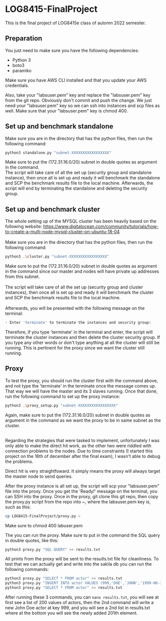 # LOG8415-FinalProject

This is the final project of LOG8415e class of automn 2022 semester.

## Preparation
You just need to make sure you have the following dependencies:
* Python 3
* boto3
* paramiko

Make sure you have AWS CLI installed and that you update your AWS credentials. <br />

Also, take your "labsuser.pem" key and replace the "labsuser.pem" key from the git repo. Obviously don't commit and push the change. We just need your "labsuser.pem" key so we can ssh into instances and scp files as well. Make sure that your "labsuser.pem" key is chmod 400.

## Set up and benchmark standalone
Make sure you are in the directory that has the python files, then run the following command:

```bash
python3 standalone.py "subnet-XXXXXXXXXXXXXXXXX"
```
Make sure to put the (172.31.16.0/20) subnet in double quotes as argument in the command.  <br />
The script will take care of all the set up (security group and standalone instance), then once all is set up and ready it will benchmark the standalone and SCP the benchmark results file to the local machine. Afterwards, the script will end by terminating the standalone and deleting the security group.
## Set up and benchmark cluster
The whole setting up of the MYSQL cluster has been heavily based on the following website: https://www.digitalocean.com/community/tutorials/how-to-create-a-multi-node-mysql-cluster-on-ubuntu-18-04 <br /> <br />
Make sure you are in the directory that has the python files, then run the following command:

```bash
python3 .\cluster.py "subnet-XXXXXXXXXXXXXXXXX"
```
Make sure to put the (172.31.16.0/20) subnet in double quotes as argument in the command since our master and nodes will have private up addresses from this subnet.  <br /> <br />
The script will take care of all the set up (security group and cluster instances), then once all is set up and ready it will benchmark the cluster and SCP the benchmark results file to the local machine. <br /> <br />
Afterwards, you will be presented with the following message on the terminal:
```bash
- Enter 'terminate' to terminate the instances and security group: 
```
Therefore, if you type 'terminate' in the terminal and enter, the script will terminate the cluster instances and then delete the cluster security group. If you type any other words or don't type anything at all the cluster will still be running. This is pertinent for the proxy since we want the cluster still running.

## Proxy

To test the proxy, you should run the cluster first with the command above, and not type the 'terminate' in the terminate once the message comes up. That way we will have the master and its 3 slaves running. Once that done, run the following command to set up the proxy instance:
```bash
python3 .\proxy_setup.py "subnet-XXXXXXXXXXXXXXXXX"
```
Again, make sure to put the (172.31.16.0/20) subnet in double quotes as argument in the command as we want the proxy to be in same subnet as the cluster.  <br /> <br />

Regarding the strategies that were tasked to implement, unfortunately I was only able to make the direct hit work, as the other two were riddled with connection problems to the nodes. Due to time constraints (I started this project on the 16th of december after the final exam), I wasn't able to debug the problems. <br />

Direct hit is very straightfoward. It simply means the proxy will always target the master node to send queries. <br />

After the proxy instance is all set up, the script will scp your "labsuser.pem" file into the proxy. Once you get the 'Ready!' message on the terminal, you can SSH into the proxy. Once in the proxy, git clone this git repo, then copy the proxy.py script from the repo into ~, where the labsuser.pem key is, such as this:
```bash
cp LOG8415-FinalProject/proxy.py ~
```
Make sure to chmod 400 labuser.pem <br /> 

The you can run the proxy. Make sure to put in the command the SQL query in double quotes, like this:
```bash
python3 proxy.py "SQL QUERY" >> results.txt 
```
All prints from the proxy will be sent to the results.txt file for cleanliness. To test that we can actually get and write into the sakila db you can run the following commands:

```bash
python3 proxy.py "SELECT * FROM actor" >> results.txt 
python3 proxy.py "INSERT INTO actor VALUES (999,'DOE','JOHN','1999-06-30 09:09:09')" >> results.txt 
python3 proxy.py "SELECT * FROM actor" >> results.txt 
```
After running these 3 commands, you can ```nano results.txt```, you will see at first see a list of 200 values of actors, then the 2nd command will write a new John Doe actor at key 999, and you will see a 2nd list in results.txt where at the bottom you will see the newly added 201th element.

